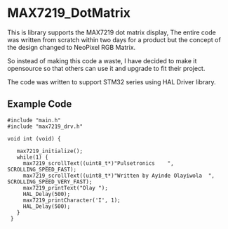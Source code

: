 # MAX7219_DotMatrix
This is library supports the MAX7219 dot matrix display, The entire code was written from scratch within two days for a product but the concept of the design changed to NeoPixel RGB Matrix. 

So instead of making this code a waste, I have decided to make it opensource so that others can use it and upgrade to fit their project.

The code was written to support STM32 series using HAL Driver library.

## Example Code
```
#include "main.h"
#include "max7219_drv.h"

void int (void) {
   
   max7219_initialize();
   while(1) {
     max7219_scrollText((uint8_t*)"Pulsetronics    ", SCROLLING_SPEED_FAST);
     max7219_scrollText((uint8_t*)"Written by Ayinde Olayiwola  ", SCROLLING_SPEED_VERY_FAST);
     max7219_printText("Olay ");
     HAL_Delay(500);
     max7219_printCharacter('I', 1);
     HAL_Delay(500);
   }
 }
```
